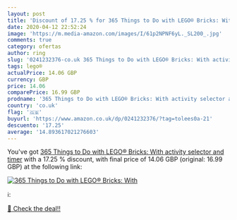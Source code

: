 ```yaml
---
layout: post
title: 'Discount of 17.25 % for 365 Things to Do with LEGO® Bricks: With'
date: 2020-04-12 22:52:24
image: 'https://m.media-amazon.com/images/I/61p2NPNF6yL._SL200_.jpg'
comments: true
category: ofertas
author: ring
slug: '0241232376-co.uk 365 Things to Do with LEGO® Bricks: With activity...'
tags: lego®
actualPrice: 14.06 GBP
currency: GBP
price: 14.06
comparePrice: 16.99 GBP
prodname: '365 Things to Do with LEGO® Bricks: With activity selector and timer'
country: 'co.uk'
flag: '🇬🇧'
buyurl: 'https://www.amazon.co.uk/dp/0241232376/?tag=tolees0a-21'
descuento: '17.25'
average: '14.893617021276603'
---
```


You've got [365 Things to Do with LEGO® Bricks: With activity selector and timer](https://www.amazon.co.uk/dp/0241232376/?tag=tolees0a-21) with a  17.25 % discount, with final price of 14.06 GBP (original: 16.99 GBP) at the following link:

[![365 Things to Do with LEGO® Bricks: With](https://m.media-amazon.com/images/I/61p2NPNF6yL._SL200_.jpg)](https://www.amazon.co.uk/dp/0241232376/?tag=tolees0a-21)

ℹ️:


[🛒 Check the deal!!](https://www.amazon.co.uk/dp/0241232376/?tag=tolees0a-21)
